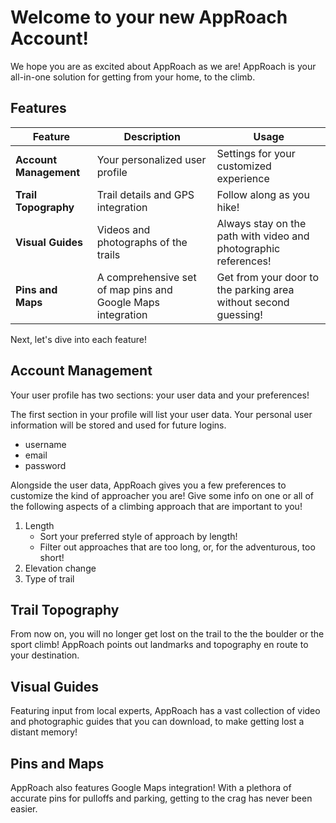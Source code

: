 # Welcome to your new AppRoach Account!

<!-- This is the blueprint for the main user-facing documentation describing functionality.
This could be sent as an email after app sign-up, though it also includes more detailed description on specific features that would be used on the website. -->

We hope you are as excited about AppRoach as we are! AppRoach is your all-in-one solution for getting from your home, to the climb.

## Features

| Feature | Description | Usage |
| --- | --- | --- |
| **Account Management**  | Your personalized user profile | Settings for your customized experience |
| **Trail Topography**  | Trail details and GPS integration | Follow along as you hike! |
| **Visual Guides** | Videos and photographs of the trails | Always stay on the path with video and photographic references! |
| **Pins and Maps**  | A comprehensive set of map pins and Google Maps integration | Get from your door to the parking area without second guessing! |

Next, let's dive into each feature!

## Account Management

Your user profile has two sections: your user data and your preferences!

The first section in your profile will list your user data. Your personal user information will be stored and used for future logins.
- username
- email
- password

Alongside the user data, AppRoach gives you a few preferences to customize the kind of approacher you are! Give some info on one or all of the following aspects of a climbing approach that are important to you!

1. Length
    - Sort your preferred style of approach by length!
    - Filter out approaches that are too long, or, for the adventurous, too short!
2. Elevation change
3. Type of trail


## Trail Topography

From now on, you will no longer get lost on the trail to the the boulder or the sport climb! AppRoach points out landmarks and topography en route to your destination.

<!-- More tbd. --> 

## Visual Guides

Featuring input from local experts, AppRoach has a vast collection of video and photographic guides that you can download, to make getting lost a distant memory!

<!-- More tbd. --> 

## Pins and Maps

AppRoach also features Google Maps integration! With a plethora of accurate pins for pulloffs and parking, getting to the crag has never been easier.

<!-- More tbd. --> 
